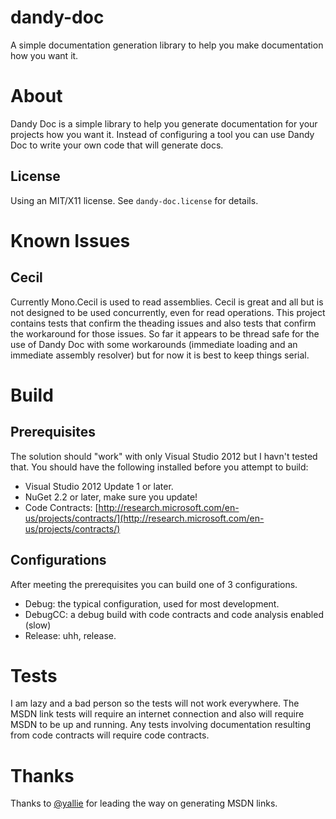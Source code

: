 dandy-doc
=========

A simple documentation generation library to help you make documentation how you want it.

About
=====

Dandy Doc is a simple library to help you generate documentation for your projects how you want it.
Instead of configuring a tool you can use Dandy Doc to write your own code that will generate docs.

License
-------

Using an MIT/X11 license. See `dandy-doc.license` for details.

Known Issues
============

Cecil
-----

Currently Mono.Cecil is used to read assemblies. Cecil is great and all but is not designed to be used concurrently, even for read operations. This project contains tests that confirm the theading issues and also tests that confirm the workaround for those issues. So far it appears to be thread safe for the use of Dandy Doc with some workarounds (immediate loading and an immediate assembly resolver) but for now it is best to keep things serial.

Build
=====

Prerequisites
-------------

The solution should "work" with only Visual Studio 2012 but I havn't tested that. You should have the following installed before you attempt to build:

- Visual Studio 2012 Update 1 or later.
- NuGet 2.2 or later, make sure you update!
- Code Contracts: [http://research.microsoft.com/en-us/projects/contracts/](http://research.microsoft.com/en-us/projects/contracts/)

Configurations
--------------

After meeting the prerequisites you can build one of 3 configurations.

- Debug: the typical configuration, used for most development.
- DebugCC: a debug build with code contracts and code analysis enabled (slow)
- Release: uhh, release.

Tests
=====

I am lazy and a bad person so the tests will not work everywhere.
The MSDN link tests will require an internet connection and also will require MSDN to be up and running. Any tests involving documentation resulting from code contracts will require code contracts.

Thanks
======

Thanks to [@yallie](https://github.com/yallie "yallie") for leading the way on generating MSDN links.